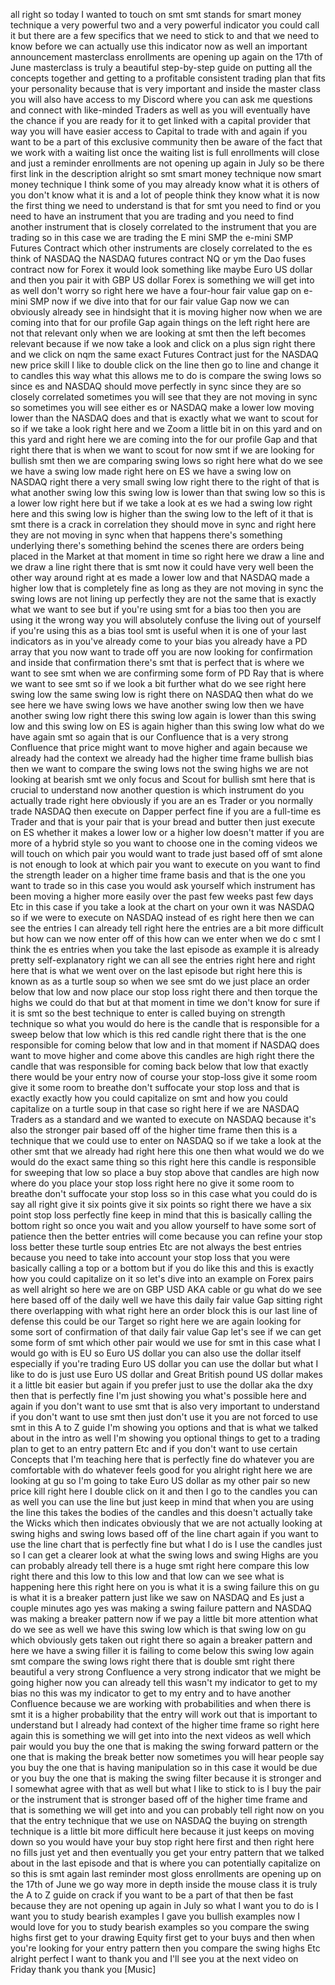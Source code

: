 all right so today I wanted to touch on smt smt stands for smart money technique a very powerful two and a very powerful indicator you could call it but there are a few specifics that we need to stick to and that we need to know before we can actually use this indicator now as well an important announcement masterclass enrollments are opening up again on the 17th of June masterclass is truly a beautiful step-by-step guide on putting all the concepts together and getting to a profitable consistent trading plan that fits your personality because that is very important and inside the master class you will also have access to my Discord where you can ask me questions and connect with like-minded Traders as well as you will eventually have the chance if you are ready for it to get linked with a capital provider that way you will have easier access to Capital to trade with and again if you want to be a part of this exclusive community then be aware of the fact that we work with a waiting list once the waiting list is full enrollments will close and just a reminder enrollments are not opening up again in July so be there first link in the description alright so smt smart money technique now smart money technique I think some of you may already know what it is others of you don't know what it is and a lot of people think they know what it is now the first thing we need to understand is that for smt you need to find or you need to have an instrument that you are trading and you need to find another instrument that is closely correlated to the instrument that you are trading so in this case we are trading the E mini SMP the e-mini SMP Futures Contract which other instruments are closely correlated to the es think of NASDAQ the NASDAQ futures contract NQ or ym the Dao fuses contract now for Forex it would look something like maybe Euro US dollar and then you pair it with GBP US dollar Forex is something we will get into as well don't worry so right here we have a four-hour fair value gap on e-mini SMP now if we dive into that for our fair value Gap now we can obviously already see in hindsight that it is moving higher now when we are coming into that for our profile Gap again things on the left right here are not that relevant only when we are looking at smt then the left becomes relevant because if we now take a look and click on a plus sign right there and we click on nqm the same exact Futures Contract just for the NASDAQ new price skill I like to double click on the line then go to line and change it to candles this way what this allows me to do is compare the swing lows so since es and NASDAQ should move perfectly in sync since they are so closely correlated sometimes you will see that they are not moving in sync so sometimes you will see either es or NASDAQ make a lower low moving lower than the NASDAQ does and that is exactly what we want to scout for so if we take a look right here and we Zoom a little bit in on this yard and on this yard and right here we are coming into the for our profile Gap and that right there that is when we want to scout for now smt if we are looking for bullish smt then we are comparing swing lows so right here what do we see we have a swing low made right here on ES we have a swing low on NASDAQ right there a very small swing low right there to the right of that is what another swing low this swing low is lower than that swing low so this is a lower low right here but if we take a look at es we had a swing low right here and this swing low is higher than the swing low to the left of it that is smt there is a crack in correlation they should move in sync and right here they are not moving in sync when that happens there's something underlying there's something behind the scenes there are orders being placed in the Market at that moment in time so right here we draw a line and we draw a line right there that is smt now it could have very well been the other way around right at es made a lower low and that NASDAQ made a higher low that is completely fine as long as they are not moving in sync the swing lows are not lining up perfectly they are not the same that is exactly what we want to see but if you're using smt for a bias too then you are using it the wrong way you will absolutely confuse the living out of yourself if you're using this as a bias tool smt is useful when it is one of your last indicators as in you've already come to your bias you already have a PD array that you now want to trade off you are now looking for confirmation and inside that confirmation there's smt that is perfect that is where we want to see smt when we are confirming some form of PD Ray that is where we want to see smt so if we look a bit further what do we see right here swing low the same swing low is right there on NASDAQ then what do we see here we have swing lows we have another swing low then we have another swing low right there this swing low again is lower than this swing low and this swing low on ES is again higher than this swing low what do we have again smt so again that is our Confluence that is a very strong Confluence that price might want to move higher and again because we already had the context we already had the higher time frame bullish bias then we want to compare the swing lows not the swing highs we are not looking at bearish smt we only focus and Scout for bullish smt here that is crucial to understand now another question is which instrument do you actually trade right here obviously if you are an es Trader or you normally trade NASDAQ then execute on Dapper perfect fine if you are a full-time es Trader and that is your pair that is your bread and butter then just execute on ES whether it makes a lower low or a higher low doesn't matter if you are more of a hybrid style so you want to choose one in the coming videos we will touch on which pair you would want to trade just based off of smt alone is not enough to look at which pair you want to execute on you want to find the strength leader on a higher time frame basis and that is the one you want to trade so in this case you would ask yourself which instrument has been moving a higher more easily over the past few weeks past few days Etc in this case if you take a look at the chart on your own it was NASDAQ so if we were to execute on NASDAQ instead of es right here then we can see the entries I can already tell right here the entries are a bit more difficult but how can we now enter off of this how can we enter when we do c smt I think the es entries when you take the last episode as example it is already pretty self-explanatory right we can all see the entries right here and right here that is what we went over on the last episode but right here this is known as as a turtle soup so when we see smt do we just place an order below that low and now place our stop loss right there and then torque the highs we could do that but at that moment in time we don't know for sure if it is smt so the best technique to enter is called buying on strength technique so what you would do here is the candle that is responsible for a sweep below that low which is this red candle right there that is the one responsible for coming below that low and in that moment if NASDAQ does want to move higher and come above this candles are high right there the candle that was responsible for coming back below that low that exactly there would be your entry now of course your stop-loss give it some room give it some room to breathe don't suffocate your stop loss and that is exactly exactly how you could capitalize on smt and how you could capitalize on a turtle soup in that case so right here if we are NASDAQ Traders as a standard and we wanted to execute on NASDAQ because it's also the stronger pair based off of the higher time frame then this is a technique that we could use to enter on NASDAQ so if we take a look at the other smt that we already had right here this one then what would we do we would do the exact same thing so this right here this candle is responsible for sweeping that low so place a buy stop above that candles are high now where do you place your stop loss right here no give it some room to breathe don't suffocate your stop loss so in this case what you could do is say all right give it six points give it six points so right there we have a six point stop loss perfectly fine keep in mind that this is basically calling the bottom right so once you wait and you allow yourself to have some sort of patience then the better entries will come because you can refine your stop loss better these turtle soup entries Etc are not always the best entries because you need to take into account your stop loss that you were basically calling a top or a bottom but if you do like this and this is exactly how you could capitalize on it so let's dive into an example on Forex pairs as well alright so here we are on GBP USD AKA cable or gu what do we see here based off of the daily well we have this daily fair value Gap sitting right there overlapping with what right here an order block this is our last line of defense this could be our Target so right here we are again looking for some sort of confirmation of that daily fair value Gap let's see if we can get some form of smt which other pair would we use for smt in this case what I would go with is EU so Euro US dollar you can also use the dollar itself especially if you're trading Euro US dollar you can use the dollar but what I like to do is just use Euro US dollar and Great British pound US dollar makes it a little bit easier but again if you prefer just to use the dollar aka the dxy then that is perfectly fine I'm just showing you what's possible here and again if you don't want to use smt that is also very important to understand if you don't want to use smt then just don't use it you are not forced to use smt in this A to Z guide I'm showing you options and that is what we talked about in the intro as well I'm showing you optional things to get to a trading plan to get to an entry pattern Etc and if you don't want to use certain Concepts that I'm teaching here that is perfectly fine do whatever you are comfortable with do whatever feels good for you alright right here we are looking at gu so I'm going to take Euro US dollar as my other pair so new price kill right here I double click on it and then I go to the candles you can as well you can use the line but just keep in mind that when you are using the line this takes the bodies of the candles and this doesn't actually take the Wicks which then indicates obviously that we are not actually looking at swing highs and swing lows based off of the line chart again if you want to use the line chart that is perfectly fine but what I do is I use the candles just so I can get a clearer look at what the swing lows and swing Highs are you can probably already tell there is a huge smt right here compare this low right there and this low to this low and that low can we see what is happening here this right here on you is what it is a swing failure this on gu is what it is a breaker pattern just like we saw on NASDAQ and Es just a couple minutes ago yes was making a swing failure pattern and NASDAQ was making a breaker pattern now if we pay a little bit more attention what do we see as well we have this swing low which is that swing low on gu which obviously gets taken out right there so again a breaker pattern and here we have a swing filler it is failing to come below this swing low again smt compare the swing lows right there that is double smt right there beautiful a very strong Confluence a very strong indicator that we might be going higher now you can already tell this wasn't my indicator to get to my bias no this was my indicator to get to my entry and to have another Confluence because we are working with probabilities and when there is smt it is a higher probability that the entry will work out that is important to understand but I already had context of the higher time frame so right here again this is something we will get into into the next videos as well which pair would you buy the one that is making the swing forward pattern or the one that is making the break better now sometimes you will hear people say you buy the one that is having manipulation so in this case it would be due or you buy the one that is making the swing filter because it is stronger and I somewhat agree with that as well but what I like to stick to is I buy the pair or the instrument that is stronger based off of the higher time frame and that is something we will get into and you can probably tell right now on you that the entry technique that we use on NASDAQ the buying on strength technique is a little bit more difficult here because it just keeps on moving down so you would have your buy stop right here first and then right here no fills just yet and then eventually you get your entry pattern that we talked about in the last episode and that is where you can potentially capitalize on so this is smt again last reminder most gloss enrollments are opening up on the 17th of June we go way more in depth inside the mouse class it is truly the A to Z guide on crack if you want to be a part of that then be fast because they are not opening up again in July so what I want you to do is I want you to study bearish examples I gave you bullish examples now I would love for you to study bearish examples so you compare the swing highs first get to your drawing Equity first get to your buys and then when you're looking for your entry pattern then you compare the swing highs Etc alright perfect I want to thank you and I'll see you at the next video on Friday thank you thank you [Music]